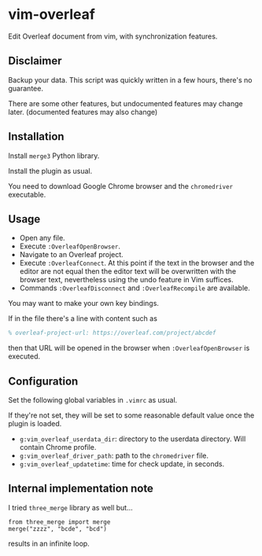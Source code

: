 # vim-overleaf
Edit Overleaf document from vim, with synchronization features.

## Disclaimer

Backup your data. This script was quickly written in a few hours, there's no guarantee.

There are some other features, but undocumented features may change later. (documented features may also change)

## Installation

Install `merge3` Python library.

Install the plugin as usual.

You need to download Google Chrome browser and the `chromedriver` executable.

## Usage

* Open any file.
* Execute `:OverleafOpenBrowser`.
* Navigate to an Overleaf project.
* Execute `:OverleafConnect`. At this point if the text in the browser and the editor are not equal then
the editor text will be overwritten with the browser text, nevertheless using the undo feature in Vim suffices.
* Commands `:OverleafDisconnect` and `:OverleafRecompile` are available.

You may want to make your own key bindings.

If in the file there's a line with content such as
```tex
% overleaf-project-url: https://overleaf.com/project/abcdef
```
then that URL will be opened in the browser when `:OverleafOpenBrowser` is executed.

## Configuration

Set the following global variables in `.vimrc` as usual.

If they're not set, they will be set to some reasonable default value once the plugin is loaded.

* `g:vim_overleaf_userdata_dir`: directory to the userdata directory. Will contain Chrome profile.
* `g:vim_overleaf_driver_path`: path to the `chromedriver` file.
* `g:vim_overleaf_updatetime`: time for check update, in seconds.

## Internal implementation note

I tried `three_merge` library as well but...
```
from three_merge import merge
merge("zzzz", "bcde", "bcd")
```
results in an infinite loop.
